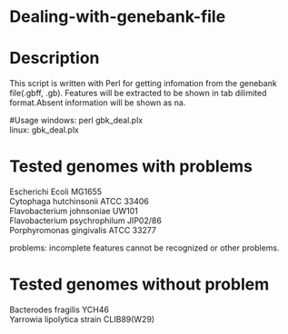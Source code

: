 
Dealing-with-genebank-file
=======================

# Description
This script is written with Perl for getting infomation from the genebank file(.gbff, .gb). Features will be extracted to be shown in tab dilimited format.Absent information will be shown as na.

#Usage
windows: perl gbk_deal.plx<br> 
linux: gbk_deal.plx<br>

# Tested genomes with problems

Escherichi Ecoli MG1655<br>
Cytophaga hutchinsonii ATCC 33406<br>
Flavobacterium johnsoniae UW101<br>
Flavobacterium psychrophilum JIP02/86<br>
Porphyromonas gingivalis ATCC 33277<br>

problems: incomplete features cannot be recognized or other problems.

# Tested genomes without problem
Bacterodes fragilis YCH46<br>
Yarrowia lipolytica strain CLIB89(W29)<br>
